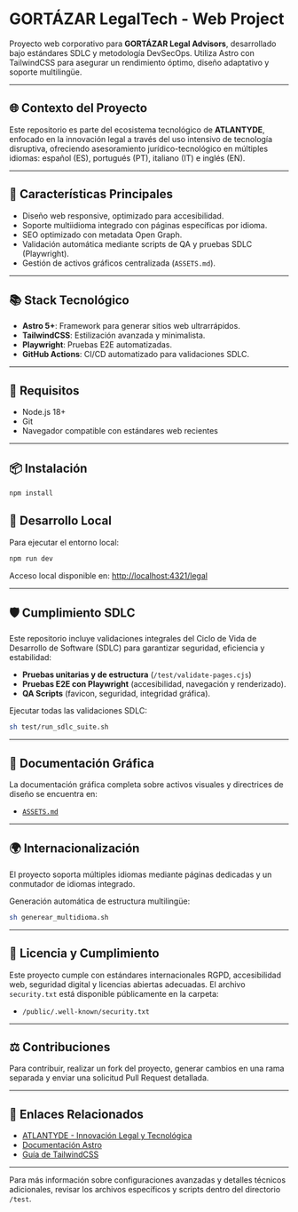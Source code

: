 # GORTÁZAR LegalTech - Web Project

Proyecto web corporativo para **GORTÁZAR Legal Advisors**, desarrollado bajo estándares SDLC y metodología DevSecOps. Utiliza Astro con TailwindCSS para asegurar un rendimiento óptimo, diseño adaptativo y soporte multilingüe.

---

## 🌐 Contexto del Proyecto
Este repositorio es parte del ecosistema tecnológico de **ATLANTYDE**, enfocado en la innovación legal a través del uso intensivo de tecnología disruptiva, ofreciendo asesoramiento jurídico-tecnológico en múltiples idiomas: español (ES), portugués (PT), italiano (IT) e inglés (EN).

---

## 📌 Características Principales

- Diseño web responsive, optimizado para accesibilidad.
- Soporte multiidioma integrado con páginas específicas por idioma.
- SEO optimizado con metadata Open Graph.
- Validación automática mediante scripts de QA y pruebas SDLC (Playwright).
- Gestión de activos gráficos centralizada (`ASSETS.md`).

---

## 📚 Stack Tecnológico

- **Astro 5+**: Framework para generar sitios web ultrarrápidos.
- **TailwindCSS**: Estilización avanzada y minimalista.
- **Playwright**: Pruebas E2E automatizadas.
- **GitHub Actions**: CI/CD automatizado para validaciones SDLC.

---

## 🚀 Requisitos

- Node.js 18+
- Git
- Navegador compatible con estándares web recientes

---

## 📦 Instalación

```bash
npm install
```

## 🔧 Desarrollo Local

Para ejecutar el entorno local:
```bash
npm run dev
```

Acceso local disponible en: [http://localhost:4321/legal](http://localhost:4321/legal)

---

## 🛡️ Cumplimiento SDLC

Este repositorio incluye validaciones integrales del Ciclo de Vida de Desarrollo de Software (SDLC) para garantizar seguridad, eficiencia y estabilidad:

- **Pruebas unitarias y de estructura** (`/test/validate-pages.cjs`)
- **Pruebas E2E con Playwright** (accesibilidad, navegación y renderizado).
- **QA Scripts** (favicon, seguridad, integridad gráfica).

Ejecutar todas las validaciones SDLC:
```bash
sh test/run_sdlc_suite.sh
```

---

## 🔖 Documentación Gráfica

La documentación gráfica completa sobre activos visuales y directrices de diseño se encuentra en:
- [`ASSETS.md`](./ASSETS.md)

---

## 🌍 Internacionalización

El proyecto soporta múltiples idiomas mediante páginas dedicadas y un conmutador de idiomas integrado.

Generación automática de estructura multilingüe:
```bash
sh generear_multidioma.sh
```

---

## 📑 Licencia y Cumplimiento

Este proyecto cumple con estándares internacionales RGPD, accesibilidad web, seguridad digital y licencias abiertas adecuadas. El archivo `security.txt` está disponible públicamente en la carpeta:
- `/public/.well-known/security.txt`

---

## ⚖️ Contribuciones

Para contribuir, realizar un fork del proyecto, generar cambios en una rama separada y enviar una solicitud Pull Request detallada.

---

## 🔗 Enlaces Relacionados

- [ATLANTYDE - Innovación Legal y Tecnológica](https://atlantyde.com)
- [Documentación Astro](https://astro.build/docs)
- [Guía de TailwindCSS](https://tailwindcss.com/docs)

---

Para más información sobre configuraciones avanzadas y detalles técnicos adicionales, revisar los archivos específicos y scripts dentro del directorio `/test`.

